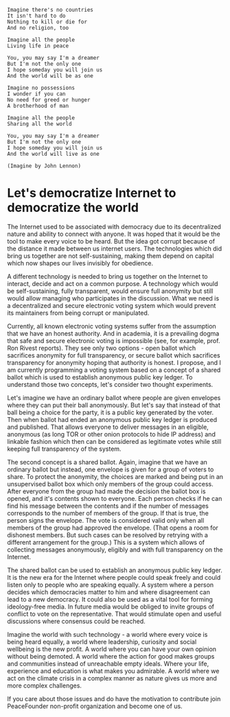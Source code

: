 ```
Imagine there's no countries
It isn't hard to do
Nothing to kill or die for
And no religion, too

Imagine all the people
Living life in peace

You, you may say I'm a dreamer
But I'm not the only one
I hope someday you will join us
And the world will be as one

Imagine no possessions
I wonder if you can
No need for greed or hunger
A brotherhood of man

Imagine all the people
Sharing all the world

You, you may say I'm a dreamer
But I'm not the only one
I hope someday you will join us
And the world will live as one

(Imagine by John Lennon)
```

# Let's democratize Internet to democratize the world

The Internet used to be associated with democracy due to its decentralized nature and ability to connect with anyone. It was hoped that it would be the tool to make every voice to be heard. But the idea got corrupt because of the distance it made between us internet users. The technologies which did bring us together are not self-sustaining, making them depend on capital which now shapes our lives invisibly for obedience. 

A different technology is needed to bring us together on the Internet to interact, decide and act on a common purpose. A technology which would be self-sustaining, fully transparent, would ensure full anonymity but still would allow managing who participates in the discussion. What we need is a decentralized and secure electronic voting system which would prevent its maintainers from being corrupt or manipulated. 

Currently, all known electronic voting systems suffer from the assumption that we have an honest authority. And in academia, it is a prevailing dogma that safe and secure electronic voting is impossible (see, for example, prof. Ron Rivest reports). They see only two options - open ballot which sacrifices anonymity for full transparency, or secure ballot which sacrifices transparency for anonymity hoping that authority is honest. I propose, and I am currently programming a voting system based on a concept of a shared ballot which is used to establish anonymous public key ledger. To understand those two concepts, let's consider two thought experiments.   

Let's imagine we have an ordinary ballot where people are given envelopes where they can put their ball anonymously. But let's say that instead of that ball being a choice for the party, it is a public key generated by the voter. Then when ballot had ended an anonymous public key ledger is produced and published. That allows everyone to deliver messages in an eligible, anonymous (as long TOR or other onion protocols to hide IP address) and linkable fashion which then can be considered as legitimate votes while still keeping full transparency of the system. 

The second concept is a shared ballot. Again, imagine that we have an ordinary ballot but instead, one envelope is given for a group of voters to share.  To protect the anonymity, the choices are marked and being put in an unsupervised ballot box which only members of the group could access. After everyone from the group had made the decision the ballot box is opened, and it's contents shown to everyone. Each person checks if he can find his message between the contents and if the number of messages corresponds to the number of members of the group. If that is true, the person signs the envelope. The vote is considered valid only when all members of the group had approved the envelope. (That opens a room for dishonest members. But such cases can be resolved by retrying with a different arrangement for the group.) This is a system which allows of collecting messages anonymously, eligibly and with full transparency on the Internet. 

The shared ballot can be used to establish an anonymous public key ledger. It is the new era for the Internet where people could speak freely and could listen only to people who are speaking equally. A system where a person decides which democracies matter to him and where disagreement can lead to a new democracy. It could also be used as a vital tool for forming ideology-free media. In future media would be obliged to invite groups of conflict to vote on the representative. That would stimulate open and useful discussions where consensus could be reached. 

Imagine the world with such technology - a world where every voice is being heard equally, a world where leadership, curiosity and social wellbeing is the new profit. A world where you can have your own opinion without being demoted. A world where the action for good makes groups and communities instead of unreachable empty ideals. Where your life, experience and education is what makes you admirable. A world where we act on the climate crisis in a complex manner as nature gives us more and more complex challenges.

If you care about those issues and do have the motivation to contribute join PeaceFounder non-profit organization and become one of us.  
